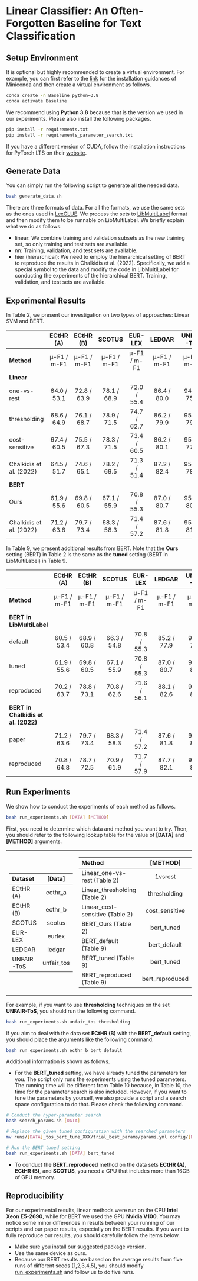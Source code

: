 # Linear Classifier: An Often-Forgotten Baseline for Text Classification

## Setup Environment

It is optional but highly recommended to create a virtual environment. For example, you can first refer to the [link](https://docs.conda.io/en/latest/miniconda.html) for the installation guidances of Miniconda and then create a virtual environment as follows.
```bash
conda create -n Baseline python=3.8
conda activate Baseline
```

We recommend using **Python 3.8** because that is the version we used in our experiments. Please also install the following packages.
```bash
pip install -r requirements.txt
pip install -r requirements_parameter_search.txt
```

If you have a different version of CUDA, follow the installation instructions for PyTorch LTS on their [website](https://pytorch.org/get-started/previous-versions/).

## Generate Data

You can simply run the following script to generate all the needed data.
```bash
bash generate_data.sh
```
There are three formats of data. For all the formats, we use the same sets as the ones used in [LexGLUE](https://github.com/coastalcph/lex-glue). We process the sets to [LibMultiLabel](https://github.com/ASUS-AICS/LibMultiLabel) format and then modify them to be runnable on LibMultiLabel. We briefly explain what we do as follows.
* linear: We combine training and validation subsets as the new training set, so only training and test sets are available.
* nn: Training, validation, and test sets are available.
* hier (hierarchical): We need to employ the hierarchical setting of BERT to reproduce the results in Chalkidis et al. (2022). Specifically, we add a special symbol to the data and modify the code in LibMultiLabel for conducting the experiments of the hierarchical BERT. Training, validation, and test sets are available. 

## Experimental Results

In Table 2, we present our investigation on two types of approaches: Linear SVM and BERT.

|                         |  ECtHR (A)  |  ECtHR (B)  |   SCOTUS    |   EUR-LEX   |   LEDGAR    | UNFAIR-ToS |
|:------------------------|:-----------:|:-----------:|:-----------:|:-----------:|:-----------:|:----------:|
|       **Method**       | μ-F1 / m-F1 | μ-F1 / m-F1 | μ-F1 / m-F1 | μ-F1 / m-F1 | μ-F1 / m-F1 | μ-F1 / m-F1 |
|       **Linear**       |
|       one-vs-rest       | 64.0 / 53.1 | 72.8 / 63.9 | 78.1 / 68.9 | 72.0 / 55.4 | 86.4 / 80.0 | 94.9 / 75.1 |
|      thresholding       | 68.6 / 64.9 | 76.1 / 68.7 | 78.9 / 71.5 | 74.7 / 62.7 | 86.2 / 79.9 | 95.1 / 79.9 |
|     cost-sensitive      | 67.4 / 60.5 | 75.5 / 67.3 | 78.3 / 71.5 | 73.4 / 60.5 | 86.2 / 80.1 | 95.3 / 77.9 |
| Chalkidis et al. (2022) | 64.5 / 51.7 | 74.6 / 65.1 | 78.2 / 69.5 | 71.3 / 51.4 | 87.2 / 82.4 | 95.4 / 78.8 |
|        **BERT**        |
|          Ours           | 61.9 / 55.6 | 69.8 / 60.5 | 67.1 / 55.9 | 70.8 / 55.3 | 87.0 / 80.7 | 95.4 / 80.3 |
| Chalkidis et al. (2022) | 71.2 / 63.6 | 79.7 / 73.4 | 68.3 / 58.3 | 71.4 / 57.2 | 87.6 / 81.8 | 95.6 / 81.3 |

In Table 9, we present additional results from BERT. Note that the **Ours** setting (BERT) in Table 2 is the same as the **tuned** setting (BERT in LibMultiLabel) in Table 9.

|             |  ECtHR (A)  |  ECtHR (B)  |   SCOTUS    |   EUR-LEX   |   LEDGAR    | UNFAIR-ToS |
|:------------|:-----------:|:-----------:|:-----------:|:-----------:|:-----------:|:----------:|
| **Method** | μ-F1 / m-F1 | μ-F1 / m-F1 | μ-F1 / m-F1 | μ-F1 / m-F1 | μ-F1 / m-F1 | μ-F1 / m-F1 |
| **BERT in LibMultiLabel** |
|   default   | 60.5 / 53.4 | 68.9 / 60.8 | 66.3 / 54.8 | 70.8 / 55.3 | 85.2 / 77.9 | 95.2 / 78.2 |
|    tuned    | 61.9 / 55.6 | 69.8 / 60.5 | 67.1 / 55.9 | 70.8 / 55.3 | 87.0 / 80.7 | 95.4 / 80.3 |
| reproduced  | 70.2 / 63.7 | 78.8 / 73.1 | 70.8 / 62.6 | 71.6 / 56.1 | 88.1 / 82.6 | 95.3 / 80.6 |
| **BERT in Chalkidis et al. (2022)** |
|    paper    | 71.2 / 63.6 | 79.7 / 73.4 | 68.3 / 58.3 | 71.4 / 57.2 | 87.6 / 81.8 | 95.6 / 81.3 |
| reproduced  | 70.8 / 64.8 | 78.7 / 72.5 | 70.9 / 61.9 | 71.7 / 57.9 | 87.7 / 82.1 | 95.6 / 80.3 |

## Run Experiments

We show how to conduct the experiments of each method as follows.
```bash
bash run_experiments.sh [DATA] [METHOD]
```

First, you need to determine which data and method you want to try. Then, you should refer to the following lookup table for the value of **\[DATA\]** and **\[METHOD\]** arguments.

<table>

<tr><td>

|  Dataset   |  \[Data\]  |
|:-----------|:----------:|
| ECtHR (A)  |  ecthr_a   |
| ECtHR (B)  |  ecthr_b   |
|   SCOTUS   |   scotus   |
|  EUR-LEX   |   eurlex   |
|   LEDGAR   |   ledgar   |
| UNFAIR-ToS | unfair_tos |

</td>
<td>

|             Method              |    \[METHOD\]    |
|:--------------------------------|:----------------:|
|  Linear_one-vs-rest (Table 2)   |     1vsrest      |
|  Linear_thresholding (Table 2)  |   thresholding   |
| Linear_cost-sensitive (Table 2) |  cost_sensitive  |
|       BERT_Ours (Table 2)       |    bert_tuned    |
|     BERT_default (Table 9)      |   bert_default   |
|      BERT_tuned (Table 9)       |    bert_tuned    |
|    BERT_reproduced (Table 9)    |  bert_reproduced |

</td>
</tr>
</table>

For example, if you want to use **thresholding** techniques on the set **UNFAIR-ToS**, you should run the following command.
```bash
bash run_experiments.sh unfair_tos thresholding
```
If you aim to deal with the data set **ECtHR (B)** with the **BERT_default** setting, you should place the arguments like the following command.
```bash
bash run_experiments.sh ecthr_b bert_default
```

Additional information is shown as follows.

* For the **BERT_tuned** setting, we have already tuned the parameters for you. The script only runs the experiments using the tuned parameters. The running time will be different from Table 10 because, in Table 10, the time for the parameter search is also included. However, if you want to tune the parameters by yourself, we also provide a script and a search space configuration to do that. Please check the following command.
```bash
# Conduct the hyper-parameter search
bash search_params.sh [DATA]

# Replace the given tuned configuration with the searched parameters
mv runs/[DATA]_tos_bert_tune_XXX/trial_best_params/params.yml config/[DATA]/bert_tuned.yml

# Run the BERT_tuned setting
bash run_experiments.sh [DATA] bert_tuned
```
* To conduct the **BERT_reproduced** method on the data sets **ECtHR (A)**, **ECtHR (B)**, and **SCOTUS**, you need a GPU that includes more than 16GB of GPU memory.

## Reproducibility

For our experimental results, linear methods were run on the CPU **Intel Xeon E5-2690**, while for BERT we used the GPU **Nvidia V100**. You may notice some minor differences in results between your running of our scripts and our paper results, especially on the BERT results. If you want to fully reproduce our results, you should carefully follow the items below.
* Make sure you install our suggested package version.
* Use the same device as ours.
* Because our BERT results are based on the average results from five runs of different seeds (1,2,3,4,5), you should modify [run_experiments.sh](run_experiments.sh) and follow us to do five runs.
